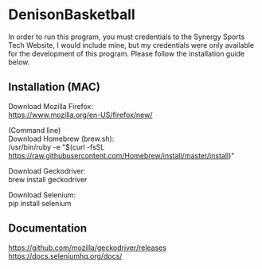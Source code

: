 # DenisonBasketball

In order to run this program, you must credentials to the Synergy Sports Tech Website, I would include 
mine, but my credentials were only available for the development of this program. Please follow the installation
guide below.

## Installation (MAC)

Download Mozilla Firefox: <br/>
https://www.mozilla.org/en-US/firefox/new/

(Command line) <br/>
Download Homebrew (brew.sh): <br/>
/usr/bin/ruby -e "$(curl -fsSL https://raw.githubusercontent.com/Homebrew/install/master/install)"

Download Geckodriver: <br/>
brew install geckodriver

Download Selenium:<br/>
pip install selenium

## Documentation
https://github.com/mozilla/geckodriver/releases <br/>
https://docs.seleniumhq.org/docs/
